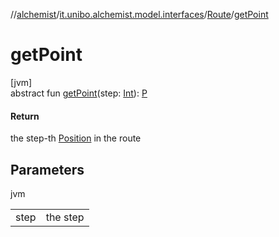 //[alchemist](../../../index.md)/[it.unibo.alchemist.model.interfaces](../index.md)/[Route](index.md)/[getPoint](get-point.md)

# getPoint

[jvm]\
abstract fun [getPoint](get-point.md)(step: [Int](https://kotlinlang.org/api/latest/jvm/stdlib/kotlin/-int/index.html)): [P](../../it.unibo.alchemist.model.implementations.movestrategies.speed/-constant-speed/index.md)

#### Return

the step-th [Position](../-position/index.md) in the route

## Parameters

jvm

| | |
|---|---|
| step | the step |
